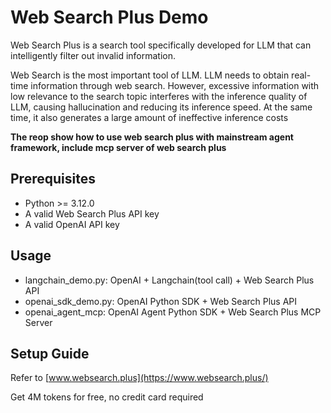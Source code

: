 # Web Search Plus Demo

Web Search Plus is a search tool specifically developed for LLM that can intelligently filter out invalid information.

Web Search is the most important tool of LLM. LLM needs to obtain real-time information through web search. However, excessive information with low relevance to the search topic interferes with the inference quality of LLM, causing hallucination and reducing its inference speed. At the same time, it also generates a large amount of ineffective inference costs

**The reop show how to use web search plus with mainstream agent framework, include  mcp server of web search plus**

## Prerequisites

- Python >= 3.12.0
- A valid Web Search Plus API key 
- A valid OpenAI API key

## Usage

- langchain_demo.py: OpenAI + Langchain(tool call) + Web Search Plus API
- openai_sdk_demo.py: OpenAI Python SDK + Web Search Plus API
- openai_agent_mcp: OpenAI Agent Python SDK + Web Search Plus MCP Server

## Setup Guide

Refer to [www.websearch.plus](https://www.websearch.plus/)

Get 4M tokens for free, no credit card required